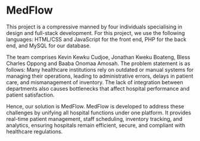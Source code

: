 # MedFlow

This project is a compressive manned by four individuals specialising in design and full-stack development. For this project, we use the following languages: HTML/CSS and JavaScript for the front end, PHP for the back end, and MySQL for our database.

The team comprises Kevin Kewku Cudjoe, Jonathan Kweku Boateng, Bless Charles Oppong and Baaba Onomaa Amosah. The problem statement is as follows: Many healthcare institutions rely on outdated or manual systems for managing their operations, leading to administrative errors, delays in patient care, and mismanagement of inventory. The lack of integration between departments also causes bottlenecks that affect hospital performance and patient satisfaction.

Hence, our solution is MedFlow. MedFlow is developed to address these challenges by unifying all hospital functions under one platform. It provides real-time patient management, staff scheduling, inventory tracking, and analytics, ensuring hospitals remain efficient, secure, and compliant with healthcare regulations.

